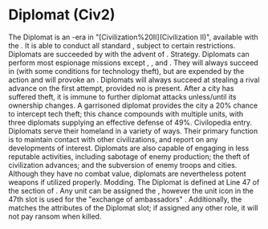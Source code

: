 # Diplomat (Civ2)

The Diplomat is an -era in "[Civilization%20II](Civilization II)", available with the . It is able to conduct all standard , subject to certain restrictions.
Diplomats are succeeded by with the advent of .
Strategy.
Diplomats can perform most espionage missions except , , and . They will always succeed in (with some conditions for technology theft), but are expended by the action and will provoke an .
Diplomats will always succeed at stealing a rival advance on the first attempt, provided no is present. After a city has suffered theft, it is immune to further diplomat attacks unless/until its ownership changes.
A garrisoned diplomat provides the city a 20% chance to intercept tech theft; this chance compounds with multiple units, with three diplomats supplying an effective defense of 49%.
Civilopedia entry.
Diplomats serve their homeland in a variety of ways. Their primary function is to maintain contact with other civilizations, and report on any developments of interest. Diplomats are also capable of engaging in less reputable activities, including sabotage of enemy production; the theft of civilization advances; and the subversion of enemy troops and cities. Although they have no combat value, diplomats are nevertheless potent weapons if utilized properly.
Modding.
The Diplomat is defined at Line 47 of the section of . Any unit can be assigned the , however the unit icon in the 47th slot is used for the "exchange of ambassadors" . Additionally, the matches the attributes of the Diplomat slot; if assigned any other role, it will not pay ransom when killed.